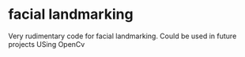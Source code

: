 # facial landmarking

Very rudimentary code for facial landmarking.
Could be used in future projects
USing OpenCv
